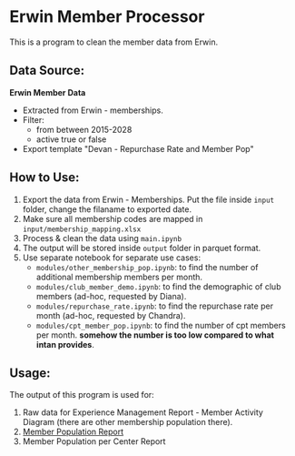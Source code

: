 # Erwin Member Processor

This is a program to clean the member data from Erwin.

## Data Source:

**Erwin Member Data**
- Extracted from Erwin - memberships.
- Filter: 
    - from between 2015-2028
    - active true or false
- Export template "Devan - Repurchase Rate and Member Pop"

## How to Use:

1. Export the data from Erwin - Memberships. Put the file inside `input` folder, change the filaname to exported date.
2. Make sure all membership codes are mapped in `input/membership_mapping.xlsx`
3. Process & clean the data using `main.ipynb`
4. The output will be stored inside `output` folder in parquet format.
5. Use separate notebook for separate use cases:
   - `modules/other_membership_pop.ipynb`: to find the number of additional membership members per month.
   - `modules/club_member_demo.ipynb`: to find the demographic of club members (ad-hoc, requested by Diana).
   - `modules/repurchase_rate.ipynb`: to find the repurchase rate per month (ad-hoc, requested by Chandra).
   - `modules/cpt_member_pop.ipynb`: to find the number of cpt members per month. **somehow the number is too low compared to what intan provides**.

## Usage:

The output of this program is used for:

1. Raw data for Experience Management Report - Member Activity Diagram (there are other membership population there).
2. [Member Population Report](https://docs.google.com/spreadsheets/d/1oIq_27yHAZ8WB5F3cKg-tfoBpT7woDqh/edit#gid=1001742099)
3. Member Population per Center Report
